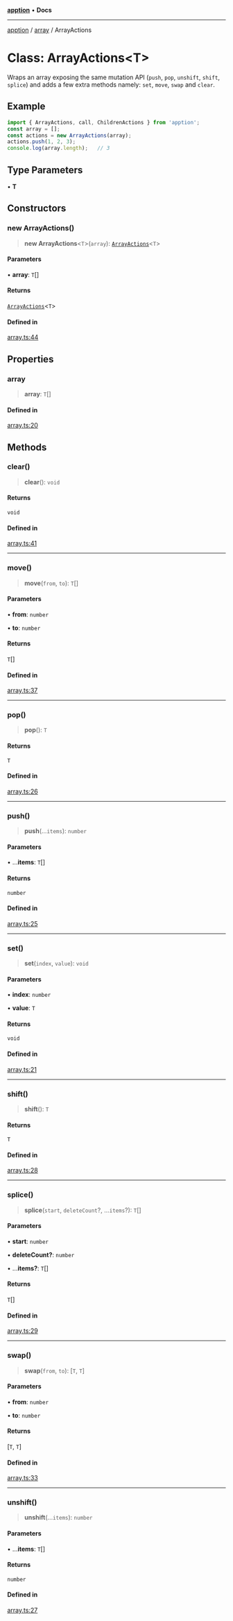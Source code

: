[**apption**](../../README.md) • **Docs**

***

[apption](../../modules.md) / [array](../README.md) / ArrayActions

# Class: ArrayActions\<T\>

Wraps an array exposing the same mutation API (`push`, `pop`, `unshift`, `shift`, `splice`) 
and adds a few extra methods namely: `set`, `move`, `swap` and `clear`.

## Example

```ts
import { ArrayActions, call, ChildrenActions } from 'apption';
const array = [];
const actions = new ArrayActions(array);
actions.push(1, 2, 3);
console.log(array.length);   // 3
```

## Type Parameters

• **T**

## Constructors

### new ArrayActions()

> **new ArrayActions**\<`T`\>(`array`): [`ArrayActions`](ArrayActions.md)\<`T`\>

#### Parameters

• **array**: `T`[]

#### Returns

[`ArrayActions`](ArrayActions.md)\<`T`\>

#### Defined in

[array.ts:44](https://github.com/mksunny1/apption/blob/db22d834b74a7e66a6f9b8ca626095b91c5a8508/src/array.ts#L44)

## Properties

### array

> **array**: `T`[]

#### Defined in

[array.ts:20](https://github.com/mksunny1/apption/blob/db22d834b74a7e66a6f9b8ca626095b91c5a8508/src/array.ts#L20)

## Methods

### clear()

> **clear**(): `void`

#### Returns

`void`

#### Defined in

[array.ts:41](https://github.com/mksunny1/apption/blob/db22d834b74a7e66a6f9b8ca626095b91c5a8508/src/array.ts#L41)

***

### move()

> **move**(`from`, `to`): `T`[]

#### Parameters

• **from**: `number`

• **to**: `number`

#### Returns

`T`[]

#### Defined in

[array.ts:37](https://github.com/mksunny1/apption/blob/db22d834b74a7e66a6f9b8ca626095b91c5a8508/src/array.ts#L37)

***

### pop()

> **pop**(): `T`

#### Returns

`T`

#### Defined in

[array.ts:26](https://github.com/mksunny1/apption/blob/db22d834b74a7e66a6f9b8ca626095b91c5a8508/src/array.ts#L26)

***

### push()

> **push**(...`items`): `number`

#### Parameters

• ...**items**: `T`[]

#### Returns

`number`

#### Defined in

[array.ts:25](https://github.com/mksunny1/apption/blob/db22d834b74a7e66a6f9b8ca626095b91c5a8508/src/array.ts#L25)

***

### set()

> **set**(`index`, `value`): `void`

#### Parameters

• **index**: `number`

• **value**: `T`

#### Returns

`void`

#### Defined in

[array.ts:21](https://github.com/mksunny1/apption/blob/db22d834b74a7e66a6f9b8ca626095b91c5a8508/src/array.ts#L21)

***

### shift()

> **shift**(): `T`

#### Returns

`T`

#### Defined in

[array.ts:28](https://github.com/mksunny1/apption/blob/db22d834b74a7e66a6f9b8ca626095b91c5a8508/src/array.ts#L28)

***

### splice()

> **splice**(`start`, `deleteCount`?, ...`items`?): `T`[]

#### Parameters

• **start**: `number`

• **deleteCount?**: `number`

• ...**items?**: `T`[]

#### Returns

`T`[]

#### Defined in

[array.ts:29](https://github.com/mksunny1/apption/blob/db22d834b74a7e66a6f9b8ca626095b91c5a8508/src/array.ts#L29)

***

### swap()

> **swap**(`from`, `to`): [`T`, `T`]

#### Parameters

• **from**: `number`

• **to**: `number`

#### Returns

[`T`, `T`]

#### Defined in

[array.ts:33](https://github.com/mksunny1/apption/blob/db22d834b74a7e66a6f9b8ca626095b91c5a8508/src/array.ts#L33)

***

### unshift()

> **unshift**(...`items`): `number`

#### Parameters

• ...**items**: `T`[]

#### Returns

`number`

#### Defined in

[array.ts:27](https://github.com/mksunny1/apption/blob/db22d834b74a7e66a6f9b8ca626095b91c5a8508/src/array.ts#L27)
